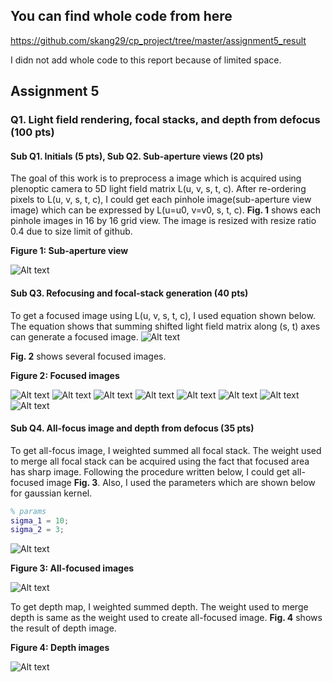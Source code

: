 ## You can find whole code from here

https://github.com/skang29/cp_project/tree/master/assignment5_result

I didn not add whole code to this report because of limited space.

## Assignment 5
### Q1. Light field rendering, focal stacks, and depth from defocus (100 pts)
#### Sub Q1. Initials (5 pts), Sub Q2. Sub-aperture views (20 pts)

  The goal of this work is to preprocess a image which is acquired using plenoptic camera to 5D light field matrix L(u, v, s, t, c). After re-ordering pixels to L(u, v, s, t, c), I could get each pinhole image(sub-aperture view image) which can be expressed by L(u=u0, v=v0, s, t, c). **Fig. 1** shows each pinhole images in 16 by 16 grid view. The image is resized with resize ratio 0.4 due to size limit of github.
  
  
  
**Figure 1: Sub-aperture view**


![Alt text](/assignment5_result/results/Q2_sub_aperture_views/result.png)


#### Sub Q3. Refocusing and focal-stack generation (40 pts)
  To get a focused image using L(u, v, s, t, c), I used equation shown below. The equation shows that summing shifted light field matrix along (s, t) axes can generate a focused image.
![Alt text](/assignment5_result/results/Q3_refocusing/equation_1.png)

  **Fig. 2** shows several focused images.
  
  
  
**Figure 2: Focused images**


![Alt text](/assignment5_result/results/Q3_refocusing/06_d(-4).png)
![Alt text](/assignment5_result/results/Q3_refocusing/10_d(0).png)
![Alt text](/assignment5_result/results/Q3_refocusing/14_d(4).png)
![Alt text](/assignment5_result/results/Q3_refocusing/18_d(8).png)
![Alt text](/assignment5_result/results/Q3_refocusing/22_d(12).png)
![Alt text](/assignment5_result/results/Q3_refocusing/26_d(16).png)
![Alt text](/assignment5_result/results/Q3_refocusing/30_d(20).png)
![Alt text](/assignment5_result/results/Q3_refocusing/34_d(24).png)


#### Sub Q4. All-focus image and depth from defocus (35 pts)
  To get all-focus image, I weighted summed all focal stack. The weight used to merge all focal stack can be acquired using the fact that focused area has sharp image. Following the procedure written below, I could get all-focused image **Fig. 3**. Also, I used the parameters which are shown below for gaussian kernel.
```MATLAB
% params
sigma_1 = 10;
sigma_2 = 3;
```

![Alt text](/assignment5_result/results/Q4_all_focusing_depth/equation_1.png)


**Figure 3: All-focused images**


![Alt text](/assignment5_result/results/Q4_all_focusing_depth/all_focus.png)


 To get depth map, I weighted summed depth. The weight used to merge depth is same as the weight used to create all-focused image. **Fig. 4** shows the result of depth image.
 
 
 **Figure 4: Depth images**


![Alt text](/assignment5_result/results/Q4_all_focusing_depth/depth.png)
